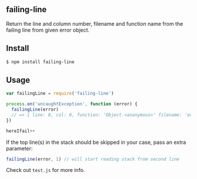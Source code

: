 ## failing-line

Return the line and column number, filename and function name from the failing line from given error object.

## Install

```bash
$ npm install failing-line
```

## Usage

```js
var failingLine = require('failing-line')

process.on('uncaughtException', function (error) {
  failingLine(error)
  // => { line: 8, col: 0, function: 'Object.<anonymous>' filename: 'example.js' }
})

hereIfail++
```

If the top line(s) in the stack should be skipped in your case,
pass an extra parameter:

```js
failingLine(error, 1) // will start reading stack from second line
```

Check out `test.js` for more info.
